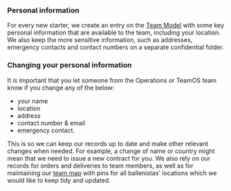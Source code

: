 ### Personal information
For every new starter, we create an entry on the [Team Model](https://docs.google.com/spreadsheets/d/1m1Ln8lfcMaUngbEsaQdbz1Dtts4e8HBj9XsMqBwTeXM/edit#gid=404458414) with some key personal information that are available to the team, including your location. We also keep the more sensitive information, such as addresses, emergency contacts and contact numbers on a separate confidential folder. 

### Changing your personal information
It is important that you let someone from the Operations or TeamOS team know if you change any of the below:
* your name
* location
* address
* contact number & email
* emergency contact.

This is so we can keep our records up to date and make other relevant changes when needed. For example, a change of name or country might mean that we need to issue a new contract for you. We also rely on our records for orders and deliveries to team members, as well as for maintaining our [team map](https://www.balena.io/team) with pins for all ballenistas' locations which we would like to keep tidy and updated.

